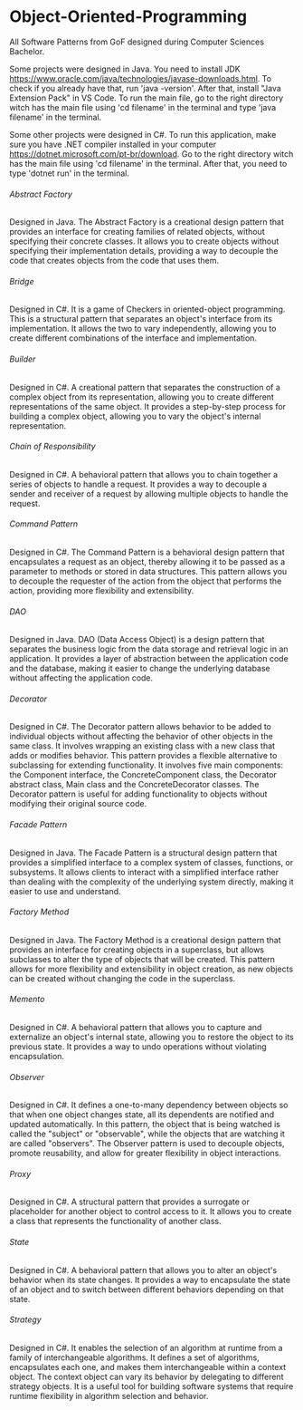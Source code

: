 # Object-Oriented-Programming

All Software Patterns from GoF designed during Computer Sciences Bachelor.

Some projects were designed in Java. You need to install JDK https://www.oracle.com/java/technologies/javase-downloads.html. To check if you already have that, run 'java -version'. After that, install "Java Extension Pack" in VS Code. To run the main file, go to the right directory witch has the main file using 'cd filename' in the terminal and type 'java filename' in the terminal.

Some other projects were designed in C#. To run this application, make sure you have .NET compiler installed in your computer https://dotnet.microsoft.com/pt-br/download. Go to the right directory witch has the main file using 'cd filename' in the terminal. After that, you need to type 'dotnet run' in the terminal.


###### Abstract Factory
Designed in Java. The Abstract Factory is a creational design pattern that provides an interface for creating families of related objects, without specifying their concrete classes. It allows you to create objects without specifying their implementation details, providing a way to decouple the code that creates objects from the code that uses them.

###### Bridge

Designed in C#. It is a game of Checkers in oriented-object programming. This is a structural pattern that separates an object's interface from its implementation. It allows the two to vary independently, allowing you to create different combinations of the interface and implementation.

###### Builder 

Designed in C#. A creational pattern that separates the construction of a complex object from its representation, allowing you to create different representations of the same object. It provides a step-by-step process for building a complex object, allowing you to vary the object's internal representation.

###### Chain of Responsibility

Designed in C#. A behavioral pattern that allows you to chain together a series of objects to handle a request. It provides a way to decouple a sender and receiver of a request by allowing multiple objects to handle the request.

###### Command Pattern

Designed in C#. The Command Pattern is a behavioral design pattern that encapsulates a request as an object, thereby allowing it to be passed as a parameter to methods or stored in data structures. This pattern allows you to decouple the requester of the action from the object that performs the action, providing more flexibility and extensibility.

###### DAO

Designed in Java. DAO (Data Access Object) is a design pattern that separates the business logic from the data storage and retrieval logic in an application. It provides a layer of abstraction between the application code and the database, making it easier to change the underlying database without affecting the application code.

###### Decorator 

Designed in C#. The Decorator pattern allows behavior to be added to individual objects without affecting the behavior of other objects in the same class. It involves wrapping an existing class with a new class that adds or modifies behavior. This pattern provides a flexible alternative to subclassing for extending functionality. It involves five main components: the Component interface, the ConcreteComponent class, the Decorator abstract class, Main class and the ConcreteDecorator classes. The Decorator pattern is useful for adding functionality to objects without modifying their original source code.

###### Facade Pattern

Designed in Java. The Facade Pattern is a structural design pattern that provides a simplified interface to a complex system of classes, functions, or subsystems. It allows clients to interact with a simplified interface rather than dealing with the complexity of the underlying system directly, making it easier to use and understand.

###### Factory Method

Designed in Java. The Factory Method is a creational design pattern that provides an interface for creating objects in a superclass, but allows subclasses to alter the type of objects that will be created. This pattern allows for more flexibility and extensibility in object creation, as new objects can be created without changing the code in the superclass.

###### Memento

Designed in C#. A behavioral pattern that allows you to capture and externalize an object's internal state, allowing you to restore the object to its previous state. It provides a way to undo operations without violating encapsulation.

###### Observer

Designed in C#. It defines a one-to-many dependency between objects so that when one object changes state, all its dependents are notified and updated automatically. In this pattern, the object that is being watched is called the "subject" or "observable", while the objects that are watching it are called "observers". The Observer pattern is used to decouple objects, promote reusability, and allow for greater flexibility in object interactions.

###### Proxy

Designed in C#. A structural pattern that provides a surrogate or placeholder for another object to control access to it. It allows you to create a class that represents the functionality of another class.

###### State

Designed in C#. A behavioral pattern that allows you to alter an object's behavior when its state changes. It provides a way to encapsulate the state of an object and to switch between different behaviors depending on that state.

###### Strategy

Designed in C#. It enables the selection of an algorithm at runtime from a family of interchangeable algorithms. It defines a set of algorithms, encapsulates each one, and makes them interchangeable within a context object. The context object can vary its behavior by delegating to different strategy objects. It is a useful tool for building software systems that require runtime flexibility in algorithm selection and behavior.
